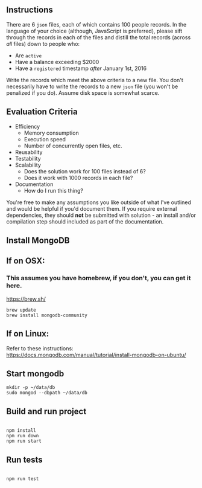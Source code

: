 ## Instructions

There are 6 `json` files, each of which contains 100 people records. In the language of your choice (although, JavaScript is preferred), please sift through the records in each of the files and distill the total records (across _all_ files) down to people who:

- Are `active`
- Have a balance exceeding $2000
- Have a `registered` timestamp _after_ January 1st, 2016

Write the records which meet the above criteria to a new file. You don't necessarily have to write the records to a new `json` file (you won't be penalized if you do). Assume disk space is somewhat scarce.

## Evaluation Criteria

- Efficiency
  - Memory consumption
  - Execution speed
  - Number of concurrently open files, etc.
- Reusability
- Testability
- Scalability
  - Does the solution work for 100 files instead of 6?
  - Does it work with 1000 records in each file?
- Documentation
  - How do I run this thing?

You're free to make any assumptions you like outside of what I've outlined and would be helpful if you'd document them. If you require external dependencies, they should **not** be submitted with solution - an install and/or compilation step should included as part of the documentation.

## Install MongoDB

## If on OSX:
### This assumes you have homebrew, if you don't, you can get it here.
https://brew.sh/

```
brew update
brew install mongodb-community
```
## If on Linux:
Refer to these instructions: https://docs.mongodb.com/manual/tutorial/install-mongodb-on-ubuntu/

## Start mongodb

```
mkdir -p ~/data/db
sudo mongod --dbpath ~/data/db
```

## Build and run project

```

npm install
npm run down
npm run start

```

## Run tests

```

npm run test

```